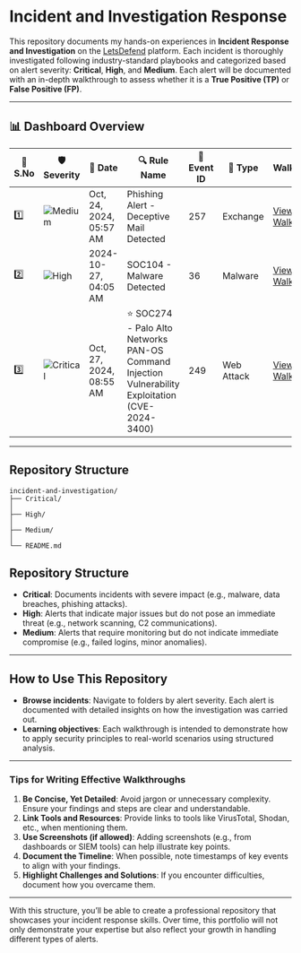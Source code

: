 # Incident and Investigation Response

This repository documents my hands-on experiences in **Incident Response and Investigation** on the [LetsDefend](https://letsdefend.io/) platform. Each incident is thoroughly investigated following industry-standard playbooks and categorized based on alert severity: **Critical**, **High**, and **Medium**. Each alert will be documented with an in-depth walkthrough to assess whether it is a **True Positive (TP)** or **False Positive (FP)**.

---
## 📊 Dashboard Overview

| 🔢 **S.No** | 🛡️ **Severity** | 📅 **Date**    | 🔍 **Rule Name**                  | 📄 **Event ID** | 📝 **Type**       | 🔗 **Walkthrough Link**       |
|-------------|----------------|---------------|-----------------------------------|----------------|------------------|-------------------------------|
| 1️⃣         | ![Medium](https://img.shields.io/badge/Medium-yellow) | Oct, 24, 2024, 05:57 AM  | Phishing Alert - Deceptive Mail Detected | 257       | Exchange         | [View Walkthrough](https://github.com/maheavula/Incident-Investigation-Response/blob/main/Medium/SOC282%20-%20Phishing%20Alert%20-%20Deceptive%20Mail%20Detected.md) |  
| 2️⃣         | ![High](https://img.shields.io/badge/High-red)     | 2024-10-27, 04:05 AM | SOC104 - Malware Detected | 36             | Malware          | [View Walkthrough](https://github.com/maheavula/Incident-Investigation-Response/blob/main/High/SOC104%20-%20Malware%20Detected.md) |  
| 3️⃣         | ![Critical](https://img.shields.io/badge/Critical-darkred) | Oct, 27, 2024, 08:55 AM | ⭐ SOC274 - Palo Alto Networks PAN-OS Command Injection Vulnerability Exploitation (CVE-2024-3400) | 249 | Web Attack      | [View Walkthrough](https://github.com/maheavula/Incident-Investigation-Response/tree/main/Critical) |  


---


## Repository Structure

```plaintext
incident-and-investigation/
├── Critical/
│   
├── High/
│  
├── Medium/
│ 
└── README.md
```
## Repository Structure

- **Critical**: Documents incidents with severe impact (e.g., malware, data breaches, phishing attacks).  
- **High**: Alerts that indicate major issues but do not pose an immediate threat (e.g., network scanning, C2 communications).  
- **Medium**: Alerts that require monitoring but do not indicate immediate compromise (e.g., failed logins, minor anomalies).

---

## How to Use This Repository

- **Browse incidents**: Navigate to folders by alert severity. Each alert is documented with detailed insights on how the investigation was carried out.
- **Learning objectives**: Each walkthrough is intended to demonstrate how to apply security principles to real-world scenarios using structured analysis.



---

### **Tips for Writing Effective Walkthroughs**

1. **Be Concise, Yet Detailed**: Avoid jargon or unnecessary complexity. Ensure your findings and steps are clear and understandable.  
2. **Link Tools and Resources**: Provide links to tools like VirusTotal, Shodan, etc., when mentioning them.  
3. **Use Screenshots (if allowed)**: Adding screenshots (e.g., from dashboards or SIEM tools) can help illustrate key points.  
4. **Document the Timeline**: When possible, note timestamps of key events to align with your findings.  
5. **Highlight Challenges and Solutions**: If you encounter difficulties, document how you overcame them.

---


With this structure, you’ll be able to create a professional repository that showcases your incident response skills. Over time, this portfolio will not only demonstrate your expertise but also reflect your growth in handling different types of alerts.

